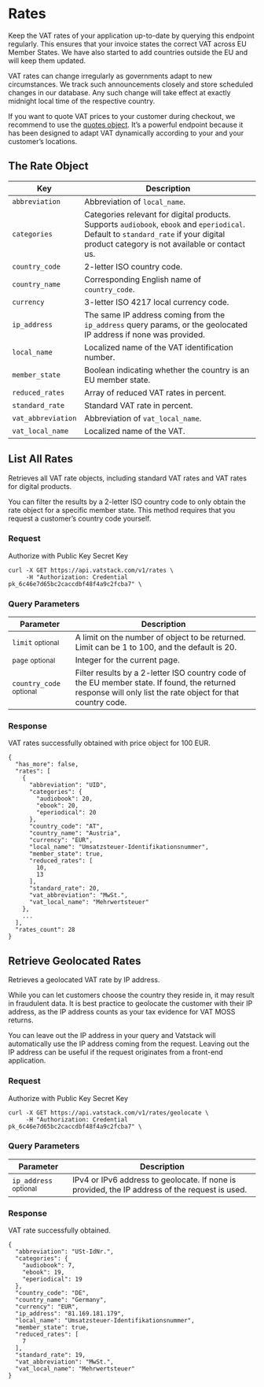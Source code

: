# Rates

Keep the VAT rates of your application up-to-date by querying this endpoint regularly. This ensures that your invoice states the correct VAT across EU Member States. We have also started to add countries outside the EU and will keep them updated.

VAT rates can change irregularly as governments adapt to new circumstances. We track such announcements closely and store scheduled changes in our database. Any such change will take effect at exactly midnight local time of the respective country.

If you want to quote VAT prices to your customer during checkout, we recommend to use the [quotes object](https://vatstack.com/docs/quotes). It’s a powerful endpoint because it has been designed to adapt VAT dynamically according to your and your customer’s locations.

## The Rate Object

| Key | Description |
| --- | --- |
| `abbreviation` | Abbreviation of `local_name`. |
| `categories` | Categories relevant for digital products. Supports `audiobook`, `ebook` and `eperiodical`. Default to `standard_rate` if your digital product category is not available or contact us. |
| `country_code` | 2-letter ISO country code. |
| `country_name` | Corresponding English name of `country_code`. |
| `currency` | 3-letter ISO 4217 local currency code. |
| `ip_address` | The same IP address coming from the `ip_address` query params, or the geolocated IP address if none was provided. |
| `local_name` | Localized name of the VAT identification number. |
| `member_state` | Boolean indicating whether the country is an EU member state. |
| `reduced_rates` | Array of reduced VAT rates in percent. |
| `standard_rate` | Standard VAT rate in percent. |
| `vat_abbreviation` | Abbreviation of `vat_local_name`. |
| `vat_local_name` | Localized name of the VAT. |

## List All Rates

Retrieves all VAT rate objects, including standard VAT rates and VAT rates for digital products.

You can filter the results by a 2-letter ISO country code to only obtain the rate object for a specific member state. This method requires that you request a customer’s country code yourself.

### Request

Authorize with <span class="badge badge-success">Public Key</span> <span class="badge badge-warning">Secret Key</span>

```
curl -X GET https://api.vatstack.com/v1/rates \
     -H "Authorization: Credential pk_6c46e7d65bc2caccdbf48f4a9c2fcba7" \
```

### Query Parameters

| Parameter | Description |
| --- | --- |
| `limit` <small>optional</small> | A limit on the number of object to be returned. Limit can be 1 to 100, and the default is 20. |
| `page` <small>optional</small> | Integer for the current page. |
| `country_code` <small>optional</small> | Filter results by a 2-letter ISO country code of the EU member state. If found, the returned response will only list the rate object for that country code. |

### Response

VAT rates successfully obtained with price object for 100 EUR.

```
{
  "has_more": false,
  "rates": [
    {
      "abbreviation": "UID",
      "categories": {
        "audiobook": 20,
        "ebook": 20,
        "eperiodical": 20
      },
      "country_code": "AT",
      "country_name": "Austria",
      "currency": "EUR",
      "local_name": "Umsatzsteuer-Identifikationsnummer",
      "member_state": true,
      "reduced_rates": [
        10,
        13
      ],
      "standard_rate": 20,
      "vat_abbreviation": "MwSt.",
      "vat_local_name": "Mehrwertsteuer"
    },
    ...
  ],
  "rates_count": 28
}
```

## Retrieve Geolocated Rates

Retrieves a geolocated VAT rate by IP address.

While you can let customers choose the country they reside in, it may result in fraudulent data. It is best practice to geolocate the customer with their IP address, as the IP address counts as your tax evidence for VAT MOSS returns.

You can leave out the IP address in your query and Vatstack will automatically use the IP address coming from the request. Leaving out the IP address can be useful if the request originates from a front-end application.

### Request

Authorize with <span class="badge badge-success">Public Key</span> <span class="badge badge-warning">Secret Key</span>

```
curl -X GET https://api.vatstack.com/v1/rates/geolocate \
     -H "Authorization: Credential pk_6c46e7d65bc2caccdbf48f4a9c2fcba7" \
```

### Query Parameters

| Parameter | Description |
| --- | --- |
| `ip_address` <small>optional</small> | IPv4 or IPv6 address to geolocate. If none is provided, the IP address of the request is used. |

### Response

VAT rate successfully obtained.

```
{
  "abbreviation": "USt-IdNr.",
  "categories": {
    "audiobook": 7,
    "ebook": 19,
    "eperiodical": 19
  },
  "country_code": "DE",
  "country_name": "Germany",
  "currency": "EUR",
  "ip_address": "81.169.181.179",
  "local_name": "Umsatzsteuer-Identifikationsnummer",
  "member_state": true,
  "reduced_rates": [
    7
  ],
  "standard_rate": 19,
  "vat_abbreviation": "MwSt.",
  "vat_local_name": "Mehrwertsteuer"
}
```
